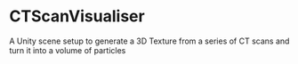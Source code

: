 # CTScanVisualiser
A Unity scene setup to generate a 3D Texture from a series of CT scans and turn it into a volume of particles
